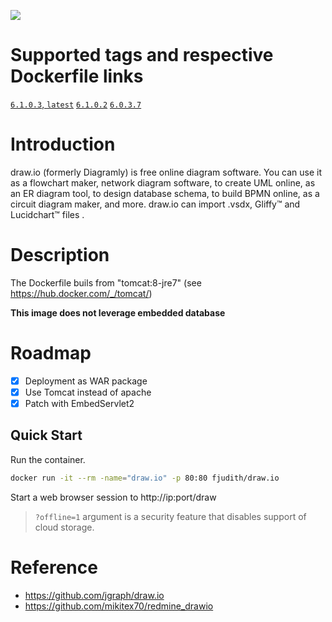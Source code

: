 [![](https://images.microbadger.com/badges/image/fjudith/draw.io.svg)](https://microbadger.com/images/fjudith/draw.io "Get your own image badge on microbadger.com")

# Supported tags and respective Dockerfile links

[`6.1.0.3`, `latest`]()
[`6.1.0.2`](https://github.com/fjudith/docker-draw.io/commit/13f57ca0aa52dad85fb88541eb155e139689a72d)
[`6.0.3.7`](https://github.com/fjudith/docker-draw.io/commit/e6a3f45cf779cd3f81059291a9a502b06e9959c3)


# Introduction

draw.io (formerly Diagramly) is free online diagram software. You can use it as a flowchart maker, network diagram software, to create UML online, as an ER diagram tool, to design database schema, to build BPMN online, as a circuit diagram maker, and more. draw.io can import .vsdx, Gliffy™ and Lucidchart™ files . 

 # Description

The Dockerfile buils from "tomcat:8-jre7" (see https://hub.docker.com/_/tomcat/)

**This image does not leverage embedded database**

# Roadmap

* [x] Deployment as WAR package
* [x] Use Tomcat instead of apache
* [x] Patch with EmbedServlet2

## Quick Start

Run the container.

```bash
docker run -it --rm -name="draw.io" -p 80:80 fjudith/draw.io
```

Start a web browser session to http://ip:port/draw

> `?offline=1` argument is a security feature that disables support of cloud storage.


# Reference

* https://github.com/jgraph/draw.io
* https://github.com/mikitex70/redmine_drawio
